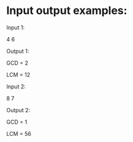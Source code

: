 # Input output examples:

Input 1:

4 6

Output 1:

GCD = 2

LCM = 12

Input 2:

8 7

Output 2:

GCD = 1

LCM = 56
